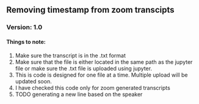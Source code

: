 ## Removing timestamp from zoom transcipts
### Version: 1.0
#### Things to note:
1. Make sure the transcript is in the .txt format
2. Make sure that the file is either located in the same path as the jupyter file or make sure the .txt file is uploaded using jupyter.
3. This is code is designed for one file at a time. Multiple upload will be updated soon.
4. I have checked this code only for zoom generated transcripts
5. TODO generating a new line based on the speaker
